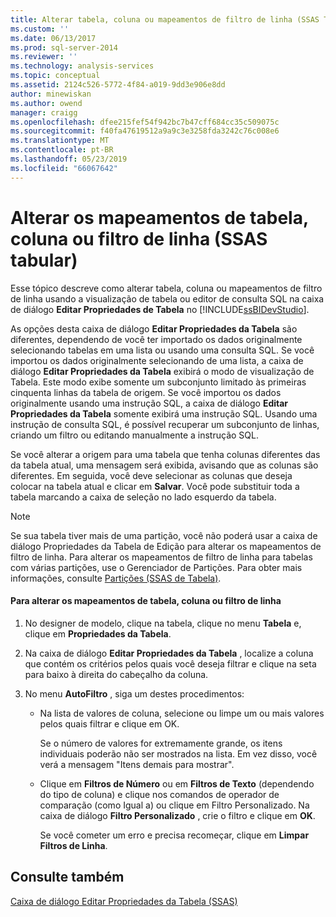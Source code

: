 ```yaml
---
title: Alterar tabela, coluna ou mapeamentos de filtro de linha (SSAS Tabular) | Microsoft Docs
ms.custom: ''
ms.date: 06/13/2017
ms.prod: sql-server-2014
ms.reviewer: ''
ms.technology: analysis-services
ms.topic: conceptual
ms.assetid: 2124c526-5772-4f84-a019-9dd3e906e8dd
author: minewiskan
ms.author: owend
manager: craigg
ms.openlocfilehash: dfee215fef54f942bc7b47cff684cc35c509075c
ms.sourcegitcommit: f40fa47619512a9a9c3e3258fda3242c76c008e6
ms.translationtype: MT
ms.contentlocale: pt-BR
ms.lasthandoff: 05/23/2019
ms.locfileid: "66067642"
---
```

# <a name="change-table-column-or-row-filter-mappings-ssas-tabular"></a>Alterar os mapeamentos de tabela, coluna ou filtro de linha (SSAS tabular)
  Esse tópico descreve como alterar tabela, coluna ou mapeamentos de filtro de linha usando a visualização de tabela ou editor de consulta SQL na caixa de diálogo **Editar Propriedades de Tabela** no [!INCLUDE[ssBIDevStudio](../../includes/ssbidevstudio-md.md)].  
  
 As opções desta caixa de diálogo **Editar Propriedades da Tabela** são diferentes, dependendo de você ter importado os dados originalmente selecionando tabelas em uma lista ou usando uma consulta SQL. Se você importou os dados originalmente selecionando de uma lista, a caixa de diálogo **Editar Propriedades da Tabela** exibirá o modo de visualização de Tabela. Este modo exibe somente um subconjunto limitado às primeiras cinquenta linhas da tabela de origem. Se você importou os dados originalmente usando uma instrução SQL, a caixa de diálogo **Editar Propriedades da Tabela** somente exibirá uma instrução SQL. Usando uma instrução de consulta SQL, é possível recuperar um subconjunto de linhas, criando um filtro ou editando manualmente a instrução SQL.  
  
 Se você alterar a origem para uma tabela que tenha colunas diferentes das da tabela atual, uma mensagem será exibida, avisando que as colunas são diferentes. Em seguida, você deve selecionar as colunas que deseja colocar na tabela atual e clicar em **Salvar**. Você pode substituir toda a tabela marcando a caixa de seleção no lado esquerdo da tabela.  
  
> [!NOTE]  
>  Se sua tabela tiver mais de uma partição, você não poderá usar a caixa de diálogo Propriedades da Tabela de Edição para alterar os mapeamentos de filtro de linha. Para alterar os mapeamentos de filtro de linha para tabelas com várias partições, use o Gerenciador de Partições. Para obter mais informações, consulte [Partições &#40;SSAS de Tabela&#41;](partitions-ssas-tabular.md).  
  
#### <a name="to-change-table-column-or-row-filter-mappings"></a>Para alterar os mapeamentos de tabela, coluna ou filtro de linha  
  
1.  No designer de modelo, clique na tabela, clique no menu **Tabela** e, clique em **Propriedades da Tabela**.  
  
2.  Na caixa de diálogo **Editar Propriedades da Tabela** , localize a coluna que contém os critérios pelos quais você deseja filtrar e clique na seta para baixo à direita do cabeçalho da coluna.  
  
3.  No menu **AutoFiltro** , siga um destes procedimentos:  
  
    -   Na lista de valores de coluna, selecione ou limpe um ou mais valores pelos quais filtrar e clique em OK.  
  
         Se o número de valores for extremamente grande, os itens individuais poderão não ser mostrados na lista. Em vez disso, você verá a mensagem "Itens demais para mostrar".  
  
    -   Clique em **Filtros de Número** ou em **Filtros de Texto** (dependendo do tipo de coluna) e clique nos comandos de operador de comparação (como Igual a) ou clique em Filtro Personalizado. Na caixa de diálogo **Filtro Personalizado** , crie o filtro e clique em **OK**.  
  
         Se você cometer um erro e precisa recomeçar, clique em **Limpar Filtros de Linha**.  
  
## <a name="see-also"></a>Consulte também  
 [Caixa de diálogo Editar Propriedades da Tabela &#40;SSAS&#41;](../edit-table-properties-dialog-box-ssas.md)  
  
  
